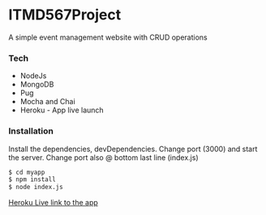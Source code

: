 # ITMD567Project
A simple event management website with CRUD operations
### Tech

  - NodeJs
  - MongoDB
  - Pug
  - Mocha and Chai
  - Heroku - App live launch
### Installation

Install the dependencies, devDependencies. Change port (3000) and start the server.
Change port also @ bottom last line (index.js)

```sh
$ cd myapp
$ npm install 
$ node index.js
```

[Heroku Live link to the app] 

[Heroku Live link to the app]: <https://itmd567app.herokuapp.com/>
